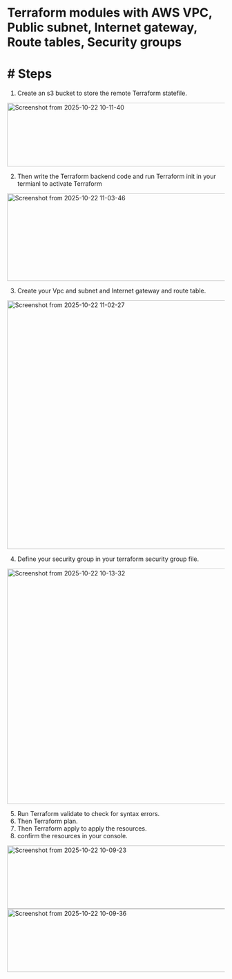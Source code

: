 # Terraform modules with AWS VPC, Public subnet, Internet gateway, Route tables, Security groups

# # Steps
1. Create an s3 bucket to store the remote Terraform statefile.

<img width="1075" height="147" alt="Screenshot from 2025-10-22 10-11-40" src="https://github.com/user-attachments/assets/4b29a24c-b75a-45cc-9368-853fdf7388c4" />

2. Then write the Terraform backend code and run Terraform init in your termianl to activate Terraform

<img width="828" height="202" alt="Screenshot from 2025-10-22 11-03-46" src="https://github.com/user-attachments/assets/de436385-9206-4b82-b3ba-39c06d71dfbc" />

3. Create your Vpc and subnet and Internet gateway and route table.

<img width="843" height="574" alt="Screenshot from 2025-10-22 11-02-27" src="https://github.com/user-attachments/assets/e558f2ea-6832-4f4c-b5c0-73060b21ce7d" />

4. Define your security group in your terraform security group file.

<img width="836" height="543" alt="Screenshot from 2025-10-22 10-13-32" src="https://github.com/user-attachments/assets/d93721c2-2d4b-4daf-abe1-db159ed1bc1f" />

5. Run Terraform validate to check for syntax errors.
6. Then Terraform plan.
7. Then Terraform apply to apply the resources.
8. confirm the resources in your console.

<img width="1129" height="146" alt="Screenshot from 2025-10-22 10-09-23" src="https://github.com/user-attachments/assets/758c8abc-60ce-4019-a106-67beb9e0a859" />

<img width="1129" height="146" alt="Screenshot from 2025-10-22 10-09-36" src="https://github.com/user-attachments/assets/880dec46-65f7-4b0d-b9aa-ef67e6e07219" />
